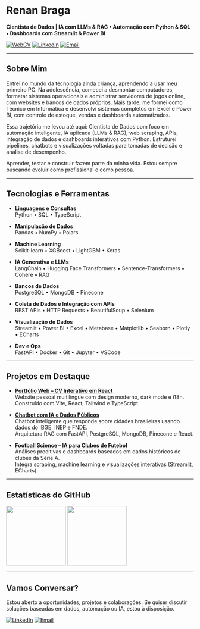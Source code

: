 # **Renan Braga**

**Cientista de Dados | IA com LLMs & RAG • Automação com Python & SQL • Dashboards com Streamlit & Power BI**

[![WebCV](https://img.shields.io/badge/WebCV-333333?style=for-the-badge&logo=vercel&logoColor=white)](https://renanmrbraga.github.io)
[![LinkedIn](https://img.shields.io/badge/LinkedIn-0A66C2?style=for-the-badge&logo=linkedin&logoColor=white)](https://www.linkedin.com/in/renanmrbraga)
[![Email](https://img.shields.io/badge/Email-D14836?style=for-the-badge&logo=gmail&logoColor=white)](mailto:renanmbraga@outlook.com)

---

## Sobre Mim

Entrei no mundo da tecnologia ainda criança, aprendendo a usar meu primeiro PC. Na adolescência, comecei a desmontar computadores, formatar sistemas operacionais e administrar servidores de jogos online, com websites e bancos de dados próprios. Mais tarde, me formei como Técnico em Informática e desenvolvi sistemas completos em Excel e Power BI, com controle de estoque, vendas e dashboards automatizados.

Essa trajetória me levou até aqui: Cientista de Dados com foco em automação inteligente, IA aplicada (LLMs & RAG), web scraping, APIs, integração de dados e dashboards interativos com Python. Estruturei pipelines, chatbots e visualizações voltadas para tomadas de decisão e análise de desempenho.

Aprender, testar e construir fazem parte da minha vida. Estou sempre buscando evoluir como profissional e como pessoa.

---

## Tecnologias e Ferramentas

- **Linguagens e Consultas**  
  Python • SQL • TypeScript

- **Manipulação de Dados**  
  Pandas • NumPy • Polars

- **Machine Learning**  
  Scikit-learn • XGBoost • LightGBM • Keras

- **IA Generativa e LLMs**  
  LangChain • Hugging Face Transformers • Sentence-Transformers • Cohere • RAG

- **Bancos de Dados**  
  PostgreSQL • MongoDB • Pinecone

- **Coleta de Dados e Integração com APIs**  
  REST APIs • HTTP Requests • BeautifulSoup • Selenium

- **Visualização de Dados**  
  Streamlit • Power BI • Excel • Metabase • Matplotlib • Seaborn • Plotly • ECharts

- **Dev e Ops**  
  FastAPI • Docker • Git • Jupyter • VSCode

---

## Projetos em Destaque

- [**Portfólio Web – CV Interativo em React**](https://github.com/renanmrbraga/portfolio-web)  
  Website pessoal multilíngue com design moderno, dark mode e i18n.  
  Construído com Vite, React, Tailwind e TypeScript.

- [**Chatbot com IA e Dados Públicos**](https://github.com/renanmrbraga/chatbot-llm)  
  Chatbot inteligente que responde sobre cidades brasileiras usando dados do IBGE, INEP e FNDE.  
  Arquitetura RAG com FastAPI, PostgreSQL, MongoDB, Pinecone e React.

- [**Football Science – IA para Clubes de Futebol**](https://github.com/renanmrbraga/football-science)  
  Análises preditivas e dashboards baseados em dados históricos de clubes da Série A.  
  Integra scraping, machine learning e visualizações interativas (Streamlit, ECharts).

---

## Estatísticas do GitHub

<p align="left">
  <img height="160px" src="https://github-readme-stats.vercel.app/api?username=renanmrbraga&show_icons=true&theme=dark&locale=pt-br&hide_rank=true" />
  <img height="160px" src="https://github-readme-stats.vercel.app/api/top-langs/?username=renanmrbraga&layout=compact&langs_count=10&theme=dark&locale=pt-br" />
</p>

---

## Vamos Conversar?

Estou aberto a oportunidades, projetos e colaborações. Se quiser discutir soluções baseadas em dados, automação ou IA, estou à disposição.

[![LinkedIn](https://img.shields.io/badge/LinkedIn-0A66C2?style=for-the-badge&logo=linkedin&logoColor=white)](https://www.linkedin.com/in/renanmrbraga)
[![Email](https://img.shields.io/badge/Email-D14836?style=for-the-badge&logo=gmail&logoColor=white)](mailto:renanmbraga@outlook.com)

